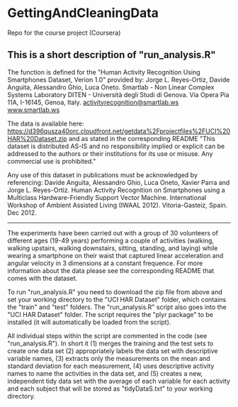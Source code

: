 # GettingAndCleaningData
Repo for the course project (Coursera)

This is a short description of "run_analysis.R"
----------------------------------------------------------------------------------------------------------------------
The function is defined for the "Human Activity Recognition Using Smartphones Dataset, Verion 1.0"
provided by: 
Jorge L. Reyes-Ortiz, Davide Anguita, Alessandro Ghio, Luca Oneto.
Smartlab - Non Linear Complex Systems Laboratory
DITEN - Università degli Studi di Genova.
Via Opera Pia 11A, I-16145, Genoa, Italy.
activityrecognition@smartlab.ws
www.smartlab.ws

The data is available here: https://d396qusza40orc.cloudfront.net/getdata%2Fprojectfiles%2FUCI%20HAR%20Dataset.zip
and as stated in the corresponding README "This dataset is distributed AS-IS and no responsibility implied or explicit 
can be addressed to the authors or their institutions for its use or misuse. Any commercial use is prohibited."

Any use of this dataset in publications must be acknowledged by referencing:
Davide Anguita, Alessandro Ghio, Luca Oneto, Xavier Parra and Jorge L. Reyes-Ortiz. Human Activity Recognition on 
Smartphones using a Multiclass Hardware-Friendly Support Vector Machine. International Workshop of Ambient Assisted 
Living (IWAAL 2012). Vitoria-Gasteiz, Spain. Dec 2012.

----------------------------------------------------------------------------------------------------------------------
The experiments have been carried out with a group of 30 volunteers of different ages (19-49 years) performing a couple 
of activities (walking, walking upstairs, walking downstairs, sitting, standing, and laying) while wearing a smartphone
on their waist that captured linear acceleration and angular velocity in 3 dimensions at a constant frequence.
For more information about the data please see the corresponding README that comes with the dataset.

To run "run_analysis.R" you need to download the zip file from above and set your working directory to the "UCI HAR 
Dataset" folder, which contains the "train" and "test" folders. The "run_analysis.R" script also goes into the "UCI 
HAR Dataset" folder. The script requires the "plyr package" to be installed (it will automatically be loaded from the 
script).

All individual steps within the script are commented in the code (see "run_analysis.R"). In short it
(1) merges the training and the test sets to create one data set
(2) appropriately labels the data set with descriptive variable names,
(3) extracts only the measurements on the mean and standard deviation for each measurement,
(4) uses descriptive activity names to name the activities in the data set, and
(5) creates a new, independent tidy data set with the average of each variable for each activity and each subject
that will be stored as "tidyDataS.txt" to your working directory.

